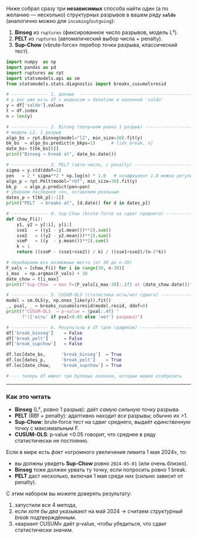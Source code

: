Ниже собрал сразу три **независимых** способа найти _один_ (а по желанию — несколько) структурных разрывов в вашем ряду **`saldo`** (аналогично можно для `incoming`/`outgoing`):

1. **Binseg** из `ruptures` (фиксированное число разрывов, модель L²).  
2. **PELT** из `ruptures` (автоматический выбор числа + penalty).  
3. **Sup‑Chow** («brute‑force» перебор точки разрыва, классический тест).  

```python
import numpy  as np
import pandas as pd
import ruptures as rpt
import statsmodels.api as sm
from statsmodels.stats.diagnostic import breaks_cusumolsresid

# -------------- 1. данные  -------------------------------------------------
# у вас уже есть df с индексом = datetime и колонкой 'saldo'
y = df['saldo'].values
t = df.index
n = len(y)

# -------------- 2. Binseg (получаем ровно 1 разрыв) -------------------------
# модель L2, 1 разрыв
algo_bs = rpt.Binseg(model="l2", min_size=30).fit(y)
bk_bs  = algo_bs.predict(n_bkps=1)      # [idx_break, n]
date_bs= t[bk_bs[0]]
print("Binseg → break at", date_bs.date())

# -------------- 3. PELT (авто‑число, с penalty) -----------------------------
sigma = y.std(ddof=1)
pen   = 2 * sigma**2 * np.log(n) * 1.0   # коэффициент 1.0 можно регулировать
algo_p = rpt.Pelt(model="rbf", min_size=30).fit(y)
bk_p   = algo_p.predict(pen=pen)
# убираем последнее «n», оставляем реальные
dates_p = t[bk_p[:-1]]
print("PELT  → breaks at", [d.date() for d in dates_p])

# -------------- 4. Sup‑Chow (brute‑force на сдвиг среднего) -----------------
def chow_F(i):
    y1, y2 = y[:i], y[i:]
    sse1   = ((y1 - y1.mean())**2).sum()
    sse2   = ((y2 - y2.mean())**2).sum()
    sseP   = ((y  - y.mean())**2).sum()
    k = 1
    return ((sseP - (sse1+sse2)) / k) / ((sse1+sse2)/(n-2*k))

# перебираем все возможные места (от 30 до n-30)
F_vals = [chow_F(i) for i in range(30, n-30)]
i_max  = np.argmax(F_vals) + 30
date_chow = t[i_max]
print(f"Sup‑Chow  → max F={F_vals[i_max-30]:.1f} at {date_chow.date()}")

# -------------- 5. CUSUM‑OLS (статистика есть/нет сдвига) -------------------
model = sm.OLS(y, np.ones_like(y)).fit()
_, pval, _ = breaks_cusumolsresid(model.resid, ddof=0)
print(f"CUSUM‑OLS  → p‑value = {pval:.4f} "
      f"({'есть' if pval<0.05 else 'нет'} разрыва)")

# -------------- 6. Результаты в df (для графиков) ---------------------------
df['break_binseg']    = False
df['break_pelt']      = False
df['break_supchow']   = False

df.loc[date_bs,      'break_binseg']  = True
df.loc[dates_p,      'break_pelt']    = True
df.loc[date_chow,    'break_supchow'] = True

# --- теперь df имеет три булевых колонки, которые можно отобразить
```

---

### Как это читать

- **Binseg** (L², ровно 1 разрыв): даёт _самую сильную_ точку разрыва.  
- **PELT** (RBf + penalty): адаптивно находит _все_ разрывы; обычно их >1.  
- **Sup‑Chow**: brute‑force тест на сдвиг среднего, выдаёт _единственную_ точку с максимальным F.  
- **CUSUM‑OLS**: p‑value <0.05 говорит, что среднее в ряду статистически не постоянно.  

Если в мире есть _факт_ «огромного увеличения лимита 1 мая 2024», то:
- вы должны увидеть **Sup‑Chow** ровно `2024‑05‑01` (или очень близко).  
- **Binseg** тоже должен урвать ту точку, если попросить ровно 1 break.  
- **PELT** даст несколько, включая 1 мая среди них (сильно зависит от penalty).  

С этим набором вы можете доверять результату:  
1) запустили все 4 метода,  
2) если _хотя бы два_ указывают на май 2024 → считаем _структурный break_ подтверждённым.  
3) «вариант CUSUM» даёт p‑value, чтобы убедиться, что сдвиг статистически значим.
